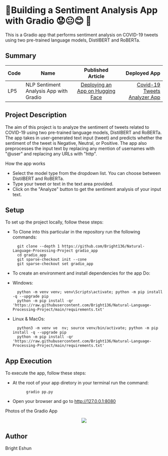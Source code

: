 #  🚀Building a Sentiment Analysis App with Gradio 😟😐😊 🚀
This is a Gradio app that performs sentiment analysis on COVID-19 tweets using two pre-trained language models, DistilBERT and RoBERTa.

## Summary
| Code      | Name        | Published Article |  Deployed App |
|-----------|-------------|:-------------:|------:|
| LP5 | NLP Sentiment Analysis App with Gradio |  [Deploying an App on Hugging Face](https://medium.com/@brighteshun/deploying-a-sentiement-analysis-app-on-huggingface-faeb43954905) | [Covid-19 Tweets Analyzer App](https://huggingface.co/spaces/bright1/sentiment-analysis-app-gradio) |

			
## Project Description
The aim of this project is to analyze the sentiment of tweets related to COVID-19 using two pre-trained language models, DistilBERT and RoBERTa. The app takes in user-generated text input (tweet) and predicts whether the sentiment of the tweet is Negative, Neutral, or Positive. The app also preprocesses the input text by replacing any mention of usernames with "@user" and replacing any URLs with "http".

How the app works

- Select the model type from the dropdown list. You can choose between DistilBERT and RoBERTa.
- Type your tweet or text in the text area provided.
- Click on the "Analyze" button to get the sentiment analysis of your input text.

## Setup
To set up the project locally, follow these steps:

- To Clone into this particular in the repository run the following commands:
        
        git clone --depth 1 https://github.com/Bright136/Natural-Language-Processing-Project gradio_app 
        cd gradio_app
        git sparse-checkout init --cone 
        git sparse-checkout set gradio_app


- To create an environment and install dependencies for the app
Do:
- Windows:

        python -m venv venv; venv\Scripts\activate; python -m pip install -q --upgrade pip
        python -m pip install -qr 'https://raw.githubusercontent.com/Bright136/Natural-Language-Processing-Project/main/requirements.txt'  

- Linux & MacOs:

        python3 -m venv ve  nv; source venv/bin/activate; python -m pip install -q --upgrade pip
        python -m pip install -qr 'https://raw.githubusercontent.com/Bright136/Natural-Language-Processing-Project/main/requirements.txt'


## App Execution
To execute the app, follow these steps:

- At the root of your app diretory  in your terminal
run the command: 


            gradio pp.py

- Open your browser and go to http://127.0.0.1:8080

<span>Photos of the Gradio App</span>

<div align='center'> 
    <img src="https://drive.google.com/uc?export=view&id=1Qk9j4V5NGoZlraE5VJS51L6n5m_RoFZQ"/>

</div>

## Author
Bright Eshun
